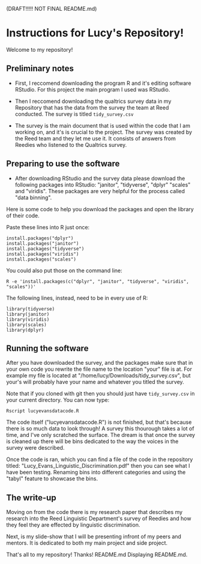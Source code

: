 
(DRAFT!!!!! NOT FINAL README.md)

# Instructions for Lucy's Repository!

Welcome to my repository!

## Preliminary notes

* First, I reccomend downloading the program R and it's editing software RStudio. For this project the main program I used was RStudio. 

* Then I reccomend downloading the qualtrics survey data in my Repository that has the data from the survey the team at Reed conducted. The survey is titled `tidy_survey.csv`

* The survey is the main document that is used within the code that I am working on, and it's is crucial to the project. The survey was created by the Reed team and they let me use it. It consists of answers from Reedies who listened to the Qualtrics survey.

## Preparing to use the software

* After downloading RStudio and the survey data please download the following packages into RStudio: "janitor", "tidyverse", "dplyr" "scales" and "viridis". These packages are very helpful for the process called "data binning". 

Here is some code to help you download the packages and open the library of their code.

Paste these lines into R just once:

```
install.packages("dplyr")
install.packages("janitor")
install.packages("tidyverse")
install.packages("viridis")
install.packages("scales")
```

You could also put those on the command line:

```
R -e 'install.packages(c("dplyr", "janitor", "tidyverse", "viridis", "scales"))'
```

The following lines, instead, need to be in every use of R:

```
library(tidyverse)
library(janitor)
library(viridis)
library(scales)
library(dplyr)
```

## Running the software

After you have downloaded the survey, and the packages make sure that in your own code you rewrite the file name to the location "your" file is at. For example my file is located at "/home/lucy/Downloads/tidy_survey.csv", but your's will probably have your name and whatever you titled the survey. 

Note that if you cloned with git then you should just have
`tidy_survey.csv` in your current directory.  You can now type:

```
Rscript lucyevansdatacode.R
``` 

The code itself ("lucyevansdatacode.R") is not finished, but that's because there is so much data to look through! A survey this thourough takes a lot of time, and I've only scratched the surface. The dream is that once the survey is cleaned up there will be bins dedicated to the way the voices in the survey were described. 

Once the code is ran, which you can find a file of the code in the repository titled: "Lucy_Evans_Linguistic_Discrimination.pdf" then you can see what I have been testing. Renaming bins into different categories and using the "tabyl" feature to showcase the bins. 

## The write-up

Moving on from the code there is my research paper that describes my research into the Reed Linguistic Department's survey of Reedies and how they feel they are effected by linguistic discrimination.

Next, is my slide-show that I will be presenting infront of my peers and mentors. It is dedicated to both my main project and side project.

That's all to my repository! Thanks!
README.md
Displaying README.md.
